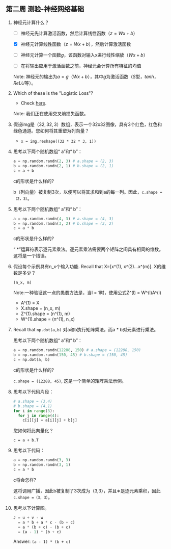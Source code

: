 ## 第二周 测验-神经网络基础

1. 神经元计算什么？

    - [ ] 神经元先计算激活函数，然后计算线性函数$（z = Wx + b）$

    - [x] 神经元计算线性函数$（z = Wx + b）$，然后计算激活函数

    - [ ] 神经元计算一个函数$g$，该函数对输入x进行线性缩放$（Wx + b）$

    - [ ] 在将输出应用于激活函数之前，神经元会计算所有特征的均值

    Note: 神经元的输出为$a = g（Wx + b）$，其中$g$为激活函数（$S$型，$tanh$，$ReLU$等）。

2. Which of these is the "Logistic Loss"?

    - Check [here](https://en.wikipedia.org/wiki/Cross_entropy#Cross-entropy_error_function_and_logistic_regression).

    Note: 我们正在使用交叉熵损失函数。

3. 假设img是$（32,32,3）$数组，表示一个32x32图像，具有3个红色，红色和绿色通道。您如何将其重塑为列向量？

    - `x = img.reshape((32 * 32 * 3, 1))`

4. 思考以下两个随机数组“ a”和“ b”：

    ```python
    a = np.random.randn(2, 3) # a.shape = (2, 3)
    b = np.random.randn(2, 1) # b.shape = (2, 1)
    c = a + b
    ```

    c的形状是什么样的?

    b（列向量）被复制3次，以便可以将其求和到a的每一列。因此，``c.shape =（2，3）``。

5. 思考以下两个随机数组“ a”和“ b”：

    ```python
    a = np.random.randn(4, 3) # a.shape = (4, 3)
    b = np.random.randn(3, 2) # b.shape = (3, 2)
    c = a * b
    ```

    c的形状是什么样的?

    “ *”运算符表示逐元素乘法。逐元素乘法需要两个矩阵之间具有相同的维数。这将是一个错误。

6. 假设每个示例具有n_x个输入功能. Recall that X=[x^(1), x^(2)...x^(m)]. X的维数是多少？

    `(n_x, m)`

    Note:一种验证这一点的愚蠢方法是，当l = 1时，使用公式Z^(l) = W^(l)A^(l)

    - A^(1) = X
    - X.shape = (n_x, m) 
    - Z^(1).shape = (n^(1), m)
    - W^(1).shape = (n^(1), n_x)

7. Recall that `np.dot(a,b)` 对a和b执行矩阵乘法，而a * b对元素进行乘法。

    思考以下两个随机数组“ a”和“ b”：

    ```python
    a = np.random.randn(12288, 150) # a.shape = (12288, 150)
    b = np.random.randn(150, 45) # b.shape = (150, 45)
    c = np.dot(a, b)
    ```

    c的形状是什么样的?

    `c.shape = (12288, 45)`, 这是一个简单的矩阵乘法示例。

8. 思考以下代码片段：

    ```python
    # a.shape = (3,4)
    # b.shape = (4,1)
    for i in range(3):
      for j in range(4):
        c[i][j] = a[i][j] + b[j]
    ```

    您如何将此向量化？

    `c = a + b.T`

9. 思考以下代码：

    ```python
    a = np.random.randn(3, 3)
    b = np.random.randn(3, 1)
    c = a * b
    ```

    c将会怎样?

    这将调用广播，因此b被复制了3次成为（3,3），并且∗是逐元素乘积，因此`c.shape =（3，3）`。

10. 思考以下计算图。

    ```python
    J = u + v - w
      = a * b + a * c - (b + c)
      = a * (b + c) - (b + c)
      = (a - 1) * (b + c)
    ```

    Answer: `(a - 1) * (b + c)`

